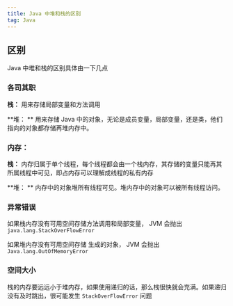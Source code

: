 ```yaml
---
title: Java 中堆和栈的区别
tag: Java
---
```


## 区别

Java 中堆和栈的区别具体由一下几点



### 各司其职

**栈：** 用来存储局部变量和方法调用

**堆： ** 用来存储 Java 中的对象，无论是成员变量，局部变量，还是类，他们指向的对象都存储再堆内存中。

<!-- more -->

### 内存：

**栈：** 内存归属于单个线程，每个线程都会由一个栈内存，其存储的变量只能再其所属线程中可见，即占内存可以理解成线程的私有内存

**堆： ** 内存中的对象堆所有线程可见。堆内存中的对象可以被所有线程访问。

### 异常错误

如果栈内存没有可用空间存储方法调用和局部变量， JVM 会抛出 `java.lang.StackOverFlowError` 

如果堆内存没有可用空间存储 生成的对象，  JVM 会抛出 `Java.lang.OutOfMemoryError`

### 空间大小

栈的内存要远远小于堆内存，如果使用递归的话，那么栈很快就会充满。如果递归没有及时跳出，很可能发生 `StackOverFlowError` 问题

